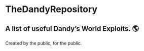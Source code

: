# TheDandyRepository
## A list of useful Dandy’s World Exploits. 🌎 

Created by the public, for the public.
